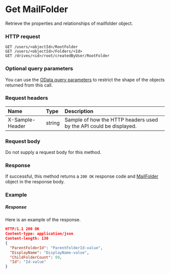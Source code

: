 # Get MailFolder

Retrieve the properties and relationships of mailfolder object.
### HTTP request
```http
GET /users/<objectId>/RootFolder
GET /users/<objectId>/Folders/<Id>
GET /drives/<id>/root/createdByUser/RootFolder
```
### Optional query parameters
You can use the [OData query parameters](odata-optional-query-parameters.md) to restrict the shape of the objects returned from this call.
### Request headers
| Name       | Type | Description|
|:-----------|:------|:----------|
| X-Sample-Header  | string  | Sample of how the HTTP headers used by the API could be displayed.|

### Request body
Do not supply a request body for this method.
### Response
If successful, this method returns a `200 OK` response code and [MailFolder](../resources/mailfolder.md) object in the response body.
### Example
##### Response
Here is an example of the response.
```json
HTTP/1.1 200 OK
Content-type: application/json
Content-length: 130
{
  "ParentFolderId": "ParentFolderId-value",
  "DisplayName": "DisplayName-value",
  "ChildFolderCount": 99,
  "Id": "Id-value"
}
```

<!-- uuid: dca50e63-9451-45ab-974c-f16fe47818c3
2015-10-09 15:58:17 UTC -->